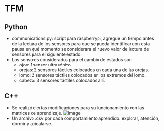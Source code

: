# TFM

## Python
- communications.py: script para raspberrypi, agregue un tiempo antes de la lectura de los sensores para que se pueda identificar con esta pausa en qué momento se considerara el nuevo valor de lectura de sensores para el siguiente estado.
- Los sensores considerados para el cambio de estados son:
  - ojos: 1 sensor ultrasónico.
  - orejas: 2 sensores táctiles colocados en cada una de las orejas.
  - lomo: 2 sensores táctiles colocados en los extremos del lomo.
  - cabeza: 3 sensores táctiles colocados allí. 

## C++
- Se realizó ciertas modificaciones para su funcionamiento con las matrices de aprendizaje.
![image](https://user-images.githubusercontent.com/61216445/132249165-a00a9de7-127b-45d5-b66e-a7a73fcad98f.png)
- Un archivo .csv por cada comportamiento aprendido: explorar, atención, dormir y acicalarse.
